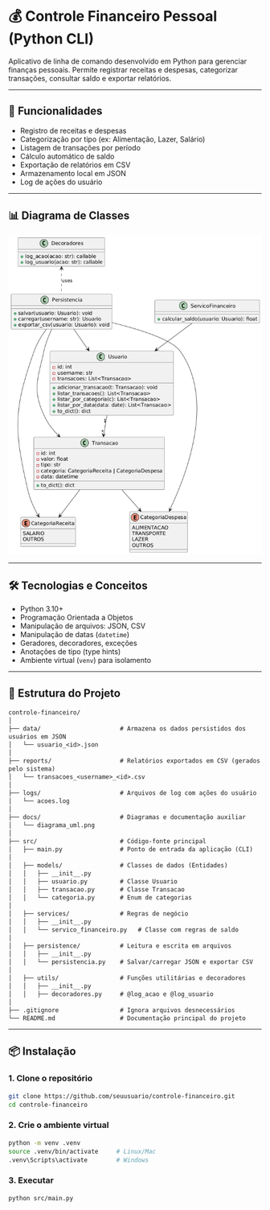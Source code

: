 # 💰 Controle Financeiro Pessoal (Python CLI)

Aplicativo de linha de comando desenvolvido em Python para gerenciar finanças pessoais. Permite registrar receitas e despesas, categorizar transações, consultar saldo e exportar relatórios.

---

## 🚀 Funcionalidades

- Registro de receitas e despesas
- Categorização por tipo (ex: Alimentação, Lazer, Salário)
- Listagem de transações por período
- Cálculo automático de saldo
- Exportação de relatórios em CSV
- Armazenamento local em JSON
- Log de ações do usuário

---

## 📊 Diagrama de Classes

![Diagrama UML](docs/diagrama_uml.png)

---

## 🛠 Tecnologias e Conceitos

- Python 3.10+
- Programação Orientada a Objetos
- Manipulação de arquivos: JSON, CSV
- Manipulação de datas (`datetime`)
- Geradores, decoradores, exceções
- Anotações de tipo (type hints)
- Ambiente virtual (`venv`) para isolamento

---

## 📂 Estrutura do Projeto

```
controle-financeiro/
│
├── data/                      # Armazena os dados persistidos dos usuários em JSON
│   └── usuario_<id>.json
│
├── reports/                   # Relatórios exportados em CSV (gerados pelo sistema)
│   └── transacoes_<username>_<id>.csv
│
├── logs/                      # Arquivos de log com ações do usuário
│   └── acoes.log
│
├── docs/                      # Diagramas e documentação auxiliar
│   └── diagrama_uml.png
│
├── src/                       # Código-fonte principal
│   ├── main.py                # Ponto de entrada da aplicação (CLI)
│
│   ├── models/                # Classes de dados (Entidades)
│   │   ├── __init__.py
│   │   ├── usuario.py         # Classe Usuario
│   │   ├── transacao.py       # Classe Transacao
│   │   └── categoria.py       # Enum de categorias
│
│   ├── services/              # Regras de negócio
│   │   ├── __init__.py
│   │   └── servico_financeiro.py   # Classe com regras de saldo
│
│   ├── persistence/           # Leitura e escrita em arquivos
│   │   ├── __init__.py
│   │   └── persistencia.py    # Salvar/carregar JSON e exportar CSV
│
│   ├── utils/                 # Funções utilitárias e decoradores
│   │   ├── __init__.py
│   │   ├── decoradores.py     # @log_acao e @log_usuario
│
├── .gitignore                 # Ignora arquivos desnecessários
└── README.md                  # Documentação principal do projeto
```

---

## 📦 Instalação

### 1. Clone o repositório
```bash
git clone https://github.com/seuusuario/controle-financeiro.git
cd controle-financeiro
```
### 2. Crie o ambiente virtual
```bash
python -m venv .venv
source .venv/bin/activate     # Linux/Mac
.venv\Scripts\activate        # Windows
```

### 3. Executar
```bash
python src/main.py
```
